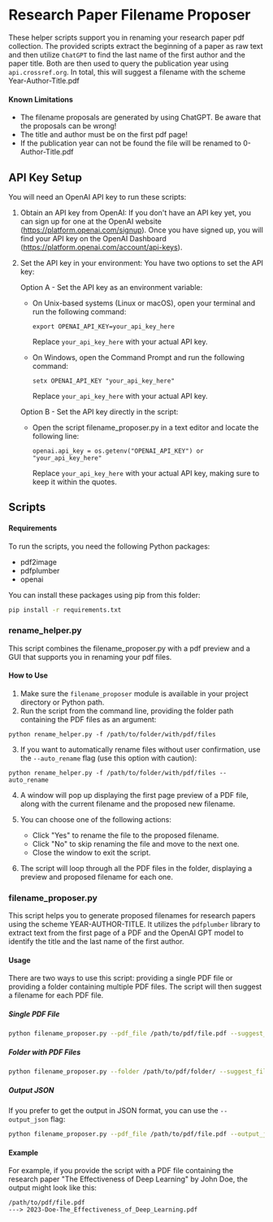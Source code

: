 # Research Paper Filename Proposer

These helper scripts support you in renaming your research paper pdf collection. The provided scripts extract the beginning of a paper as raw text and then utilize `ChatGPT` to find the last name of the first author and the paper title. Both are then used to query the publication year using `api.crossref.org`. In total, this will suggest a filename with the scheme Year-Author-Title.pdf

#### Known Limitations

- The filename proposals are generated by using ChatGPT. Be aware that the proposals can be wrong!
- The title and author must be on the first pdf page!
- If the publication year can not be found the file will be renamed to 0-Author-Title.pdf

## API Key Setup

You will need an OpenAI API key to run these scripts:

1. Obtain an API key from OpenAI:
   If you don't have an API key yet, you can sign up for one at the OpenAI website (https://platform.openai.com/signup). Once you have signed up, you will find your API key on the OpenAI Dashboard (https://platform.openai.com/account/api-keys).

2. Set the API key in your environment:
   You have two options to set the API key:

   Option A - Set the API key as an environment variable:
   - On Unix-based systems (Linux or macOS), open your terminal and run the following command:
     ```
     export OPENAI_API_KEY=your_api_key_here
     ```
     Replace `your_api_key_here` with your actual API key.

   - On Windows, open the Command Prompt and run the following command:
     ```
     setx OPENAI_API_KEY "your_api_key_here"
     ```
     Replace `your_api_key_here` with your actual API key.

   Option B - Set the API key directly in the script:
   - Open the script filename_proposer.py in a text editor and locate the following line:
     ```
     openai.api_key = os.getenv("OPENAI_API_KEY") or "your_api_key_here"
     ```
     Replace `your_api_key_here` with your actual API key, making sure to keep it within the quotes.

## Scripts

#### Requirements

To run the scripts, you need the following Python packages:

- pdf2image
- pdfplumber
- openai

You can install these packages using pip from this folder:

```bash
pip install -r requirements.txt
```

### rename_helper.py

This script combines the filename_proposer.py with a pdf preview and a GUI that supports you in renaming your pdf files.


#### How to Use

1. Make sure the `filename_proposer` module is available in your project directory or Python path.
2. Run the script from the command line, providing the folder path containing the PDF files as an argument:

```
python rename_helper.py -f /path/to/folder/with/pdf/files
```

3. If you want to automatically rename files without user confirmation, use the `--auto_rename` flag (use this option with caution):

```
python rename_helper.py -f /path/to/folder/with/pdf/files --auto_rename
```

4. A window will pop up displaying the first page preview of a PDF file, along with the current filename and the proposed new filename.

5. You can choose one of the following actions:
    - Click "Yes" to rename the file to the proposed filename.
    - Click "No" to skip renaming the file and move to the next one.
    - Close the window to exit the script.

6. The script will loop through all the PDF files in the folder, displaying a preview and proposed filename for each one.

### filename_proposer.py

This script helps you to generate proposed filenames for research papers using the scheme YEAR-AUTHOR-TITLE. It utilizes the `pdfplumber` library to extract text from the first page of a PDF and the OpenAI GPT model to identify the title and the last name of the first author.

#### Usage

There are two ways to use this script: providing a single PDF file or providing a folder containing multiple PDF files. The script will then suggest a filename for each PDF file.

##### Single PDF File

```bash
python filename_proposer.py --pdf_file /path/to/pdf/file.pdf --suggest_filename
```

##### Folder with PDF Files

```bash
python filename_proposer.py --folder /path/to/pdf/folder/ --suggest_filename
```

##### Output JSON

If you prefer to get the output in JSON format, you can use the `--output_json` flag:

```bash
python filename_proposer.py --pdf_file /path/to/pdf/file.pdf --output_json
```

#### Example

For example, if you provide the script with a PDF file containing the research paper "The Effectiveness of Deep Learning" by John Doe, the output might look like this:

```plaintext
/path/to/pdf/file.pdf
---> 2023-Doe-The_Effectiveness_of_Deep_Learning.pdf
```
